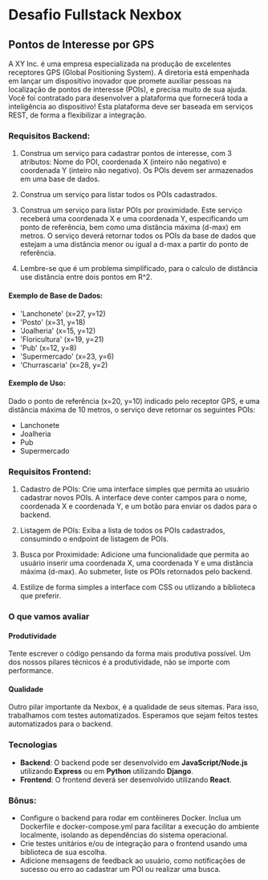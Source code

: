 # Desafio Fullstack Nexbox
## Pontos de Interesse por GPS

A XY Inc. é uma empresa especializada na produção de excelentes receptores GPS (Global Positioning System).
A diretoria está empenhada em lançar um dispositivo inovador que promete auxiliar pessoas na localização de pontos de interesse (POIs), e precisa muito de sua ajuda.
Você foi contratado para desenvolver a plataforma que fornecerá toda a inteligência ao dispositivo! Esta plataforma deve ser baseada em serviços REST, de forma a flexibilizar a integração.

### Requisitos Backend:

1. Construa um serviço para cadastrar pontos de interesse, com 3 atributos: Nome do POI, coordenada X (inteiro não negativo) e coordenada Y (inteiro não negativo). Os POIs devem ser armazenados em uma base de dados.

2. Construa um serviço para listar todos os POIs cadastrados.

3. Construa um serviço para listar POIs por proximidade. Este serviço receberá uma coordenada X e uma coordenada Y, especificando um ponto de referência, bem como uma distância máxima (d-max) em metros. O serviço deverá retornar todos os POIs da base de dados que estejam a uma distância menor ou igual a d-max a partir do ponto de referência.

4. Lembre-se que é um problema simplificado, para o calculo de distância use distância entre dois pontos em R^2.

#### Exemplo de Base de Dados:

- 'Lanchonete' (x=27, y=12)
- 'Posto' (x=31, y=18)
- 'Joalheria' (x=15, y=12)
- 'Floricultura' (x=19, y=21)
- 'Pub' (x=12, y=8)
- 'Supermercado' (x=23, y=6)
- 'Churrascaria' (x=28, y=2)

#### Exemplo de Uso:
Dado o ponto de referência (x=20, y=10) indicado pelo receptor GPS, e uma distância máxima de 10 metros, o serviço deve retornar os seguintes POIs:

 - Lanchonete
 - Joalheria
 - Pub
 - Supermercado

### Requisitos Frontend:

1. Cadastro de POIs: Crie uma interface simples que permita ao usuário cadastrar novos POIs. A interface deve conter campos para o nome, coordenada X e coordenada Y, e um botão para enviar os dados para o backend.

2. Listagem de POIs: Exiba a lista de todos os POIs cadastrados, consumindo o endpoint de listagem de POIs.

3. Busca por Proximidade: Adicione uma funcionalidade que permita ao usuário inserir uma coordenada X, uma coordenada Y e uma distância máxima (d-max). Ao submeter, liste os POIs retornados pelo backend.

4. Estilize de forma simples a interface com CSS ou utlizando a biblioteca que preferir.

### O que vamos avaliar

#### Produtividade
Tente escrever o código pensando da forma mais produtiva possível. Um dos nossos pilares técnicos é a produtividade, não se importe com performance.

#### Qualidade
Outro pilar importante da Nexbox, é a qualidade de seus sitemas. Para isso, trabalhamos com testes automatizados. Esperamos que sejam feitos testes automatizados para o backend.

### Tecnologias
- **Backend**: O backend pode ser desenvolvido em **JavaScript/Node.js** utilizando **Express** ou em **Python** utilizando **Django**.
- **Frontend**: O frontend deverá ser desenvolvido utilizando **React**.
  
### Bônus:
- Configure o backend para rodar em contêineres Docker. Inclua um Dockerfile e docker-compose.yml para facilitar a execução do ambiente localmente, isolando as dependências do sistema operacional.
- Crie testes unitários e/ou de integração para o frontend usando uma biblioteca de sua escolha.
- Adicione mensagens de feedback ao usuário, como notificações de sucesso ou erro ao cadastrar um POI ou realizar uma busca.
